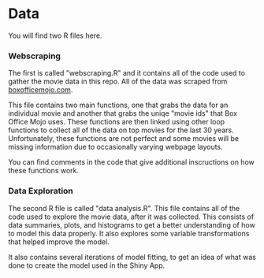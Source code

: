 # Data

You will find two R files here. 

### Webscraping
The first is called "webscraping.R" and it contains all of the code used to gather the movie data in this repo. 
All of the data was scraped from [boxofficemojo.com](boxofficemojo.com). 

This file contains two main functions, one that grabs the data for an individual movie and another that grabs the uniqe "movie ids" that Box Office Mojo uses. 
These functions are then linked using other loop functions to collect all of the data on top movies for the last 30 years. 
Unfortunately, these functions are not perfect and some movies will be missing information due to occasionally varying webpage layouts. 

You can find comments in the code that give additional inscructions on how these functions work.

### Data Exploration
The second R file is called "data analysis.R". This file contains all of the code used to explore the movie data, after it was collected. 
This consists of data summaries, plots, and histograms to get a better understanding of how to model this data properly. 
It also explores some variable transformations that helped improve the model.

It also contains several iterations of model fitting, to get an idea of what was done to create the model used in the Shiny App. 



